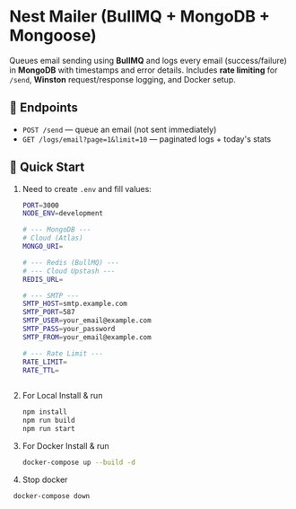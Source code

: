 # Nest Mailer (BullMQ + MongoDB + Mongoose)

Queues email sending using **BullMQ** and logs every email (success/failure) in **MongoDB** with timestamps and error details. Includes **rate limiting** for `/send`, **Winston** request/response logging, and Docker setup.

## 📌 Endpoints
- `POST /send` — queue an email (not sent immediately)
- `GET /logs/email?page=1&limit=10` — paginated logs + today's stats

## 🚀 Quick Start
1. Need to create `.env` and fill values:
    ```bash
   PORT=3000
   NODE_ENV=development
   
   # --- MongoDB ---
   # Cloud (Atlas)
   MONGO_URI=
   
   # --- Redis (BullMQ) ---
   # --- Cloud Upstash ---
   REDIS_URL=
   
   # --- SMTP ---
   SMTP_HOST=smtp.example.com
   SMTP_PORT=587
   SMTP_USER=your_email@example.com
   SMTP_PASS=your_password
   SMTP_FROM=your_email@example.com
   
   # --- Rate Limit ---
   RATE_LIMIT=
   RATE_TTL=
     
2. For Local Install & run
   ```bash
   npm install
   npm run build
   npm run start
   
3. For Docker Install & run
   ```bash
   docker-compose up --build -d

4. Stop docker
```bash
 docker-compose down

